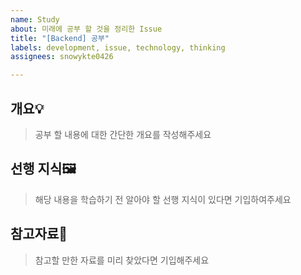 ```yaml
---
name: Study
about: 미래에 공부 할 것을 정리한 Issue
title: "[Backend] 공부"
labels: development, issue, technology, thinking
assignees: snowykte0426

---
```


개요💡
---
> 공부 할 내용에 대한 간단한 개요를 작성해주세요

선행 지식🖼️
---
> 해당 내용을 학습하기 전 알아야 할 선행 지식이 있다면 기입하여주세요

참고자료📑
---
> 참고할 만한 자료를 미리 찾았다면 기입해주세요
